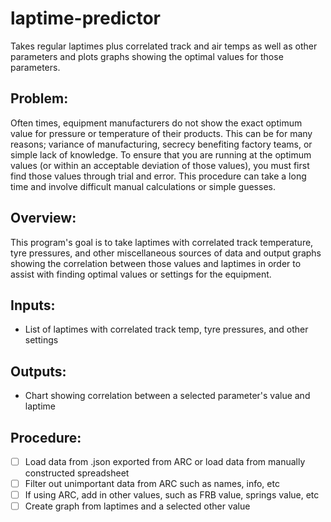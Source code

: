 # laptime-predictor
Takes regular laptimes plus correlated track and air temps as well as other parameters and plots graphs showing the optimal values for those parameters.

## Problem:
Often times, equipment manufacturers do not show the exact optimum value for pressure or temperature of their products. This can be for many reasons; variance of manufacturing, secrecy benefiting factory teams, or simple lack of knowledge. To ensure that you are running at the optimum values (or within an acceptable deviation of those values), you must first find those values through trial and error. This procedure can take a long time and involve difficult manual calculations or simple guesses.

## Overview:
This program's goal is to take laptimes with correlated track temperature, tyre pressures, and other miscellaneous sources of data and output graphs showing the correlation between those values and laptimes in order to assist with finding optimal values or settings for the equipment.

## Inputs: 
- List of laptimes with correlated track temp, tyre pressures, and other settings

## Outputs:  
- Chart showing correlation between a selected parameter's value and laptime

## Procedure:
- [ ] Load data from .json exported from ARC or load data from manually constructed spreadsheet
- [ ] Filter out unimportant data from ARC such as names, info, etc
- [ ] If using ARC, add in other values, such as FRB value, springs value, etc
- [ ] Create graph from laptimes and a selected other value
